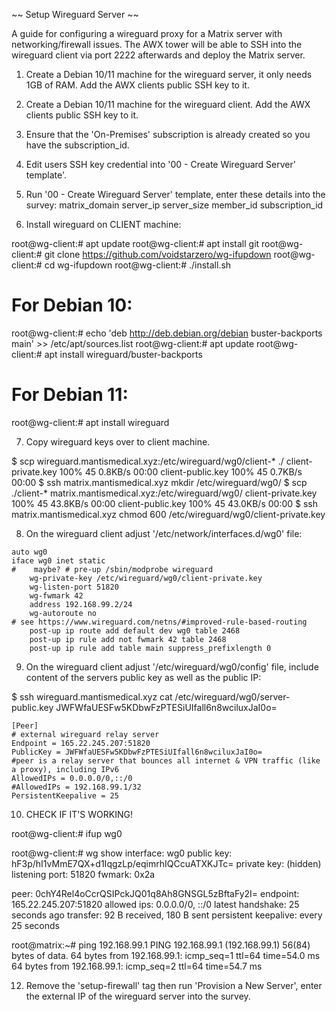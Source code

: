 
~~ Setup Wireguard Server ~~

A guide for configuring a wireguard proxy for a Matrix server with networking/firewall issues. The AWX tower will be able to SSH into the wireguard client via port 2222 afterwards and deploy the Matrix server.

1) Create a Debian 10/11 machine for the wireguard server, it only needs 1GB of RAM. Add the AWX clients public SSH key to it.


2) Create a Debian 10/11 machine for the wireguard client. Add the AWX clients public SSH key to it.


3) Ensure that the 'On-Premises' subscription is already created so you have the subscription_id.


4) Edit users SSH key credential into '00 - Create Wireguard Server' template'. 


5) Run '00 - Create Wireguard Server' template, enter these details into the survey:
matrix_domain
server_ip
server_size
member_id
subscription_id


6) Install wireguard on CLIENT machine:

root@wg-client:# apt update
root@wg-client:# apt install git
root@wg-client:# git clone https://github.com/voidstarzero/wg-ifupdown
root@wg-client:# cd wg-ifupdown
root@wg-client:# ./install.sh

# For Debian 10:
root@wg-client:# echo 'deb http://deb.debian.org/debian buster-backports main' >> /etc/apt/sources.list
root@wg-client:# apt update
root@wg-client:# apt install wireguard/buster-backports

# For Debian 11:
root@wg-client:# apt install wireguard


7) Copy wireguard keys over to client machine.

$ scp wireguard.mantismedical.xyz:/etc/wireguard/wg0/client-* ./
client-private.key                                                                            100%   45     0.8KB/s   00:00
client-public.key                                                                             100%   45     0.7KB/s   00:00
$ ssh matrix.mantismedical.xyz mkdir /etc/wireguard/wg0/
$ scp ./client-* matrix.mantismedical.xyz:/etc/wireguard/wg0/
client-private.key                                                                            100%   45    43.8KB/s   00:00
client-public.key                                                                             100%   45    43.0KB/s   00:00
$ ssh matrix.mantismedical.xyz chmod 600 /etc/wireguard/wg0/client-private.key


8) On the wireguard client adjust '/etc/network/interfaces.d/wg0' file:

```
auto wg0
iface wg0 inet static
#    maybe? # pre-up /sbin/modprobe wireguard
    wg-private-key /etc/wireguard/wg0/client-private.key
    wg-listen-port 51820
    wg-fwmark 42
    address 192.168.99.2/24
    wg-autoroute no
# see https://www.wireguard.com/netns/#improved-rule-based-routing
    post-up ip route add default dev wg0 table 2468
    post-up ip rule add not fwmark 42 table 2468
    post-up ip rule add table main suppress_prefixlength 0
```


9) On the wireguard client adjust '/etc/wireguard/wg0/config' file, include content of the servers public key as well as the public IP:

$ ssh wireguard.mantismedical.xyz cat /etc/wireguard/wg0/server-public.key
JWFWfaUESFw5KDbwFzPTESiUIfall6n8wciluxJaI0o=

``` 
[Peer]
# external wireguard relay server
Endpoint = 165.22.245.207:51820
PublicKey = JWFWfaUESFw5KDbwFzPTESiUIfall6n8wciluxJaI0o=
#peer is a relay server that bounces all internet & VPN traffic (like a proxy), including IPv6
AllowedIPs = 0.0.0.0/0,::/0
#AllowedIPs = 192.168.99.1/32
PersistentKeepalive = 25
```


10) CHECK IF IT'S WORKING!

root@wg-client:# ifup wg0

root@wg-client:# wg show
interface: wg0
  public key: hF3p/hI1vMmE7QX+d1IqgzLp/eqimrhIQCcuATXKJTc=
  private key: (hidden)
  listening port: 51820
  fwmark: 0x2a

peer: 0chY4Rel4oCcrQSIPckJQ01q8Ah8GNSGL5zBftaFy2I=
  endpoint: 165.22.245.207:51820
  allowed ips: 0.0.0.0/0, ::/0
  latest handshake: 25 seconds ago
  transfer: 92 B received, 180 B sent
  persistent keepalive: every 25 seconds

root@matrix:~# ping 192.168.99.1
PING 192.168.99.1 (192.168.99.1) 56(84) bytes of data.
64 bytes from 192.168.99.1: icmp_seq=1 ttl=64 time=54.0 ms
64 bytes from 192.168.99.1: icmp_seq=2 ttl=64 time=54.7 ms


12) Remove the 'setup-firewall' tag then run 'Provision a New Server', enter the external IP of the wireguard server into the survey. 


